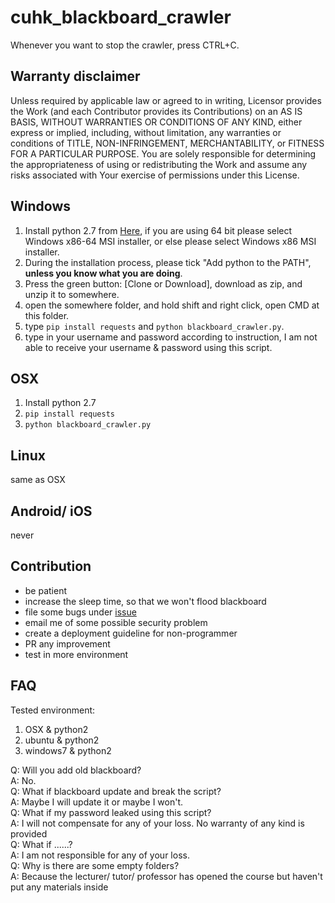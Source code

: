 # cuhk_blackboard_crawler

Whenever you want to stop the crawler, press CTRL+C.

## Warranty disclaimer

Unless required by applicable law or agreed to in writing, Licensor provides the Work (and each Contributor provides its Contributions) on an AS IS BASIS, WITHOUT WARRANTIES OR CONDITIONS OF ANY KIND, either express or implied, including, without limitation, any warranties or conditions of TITLE, NON-INFRINGEMENT, MERCHANTABILITY, or FITNESS FOR A PARTICULAR PURPOSE. You are solely responsible for determining the appropriateness of using or redistributing the Work and assume any risks associated with Your exercise of permissions under this License.

## Windows

1. Install python 2.7 from [Here](https://www.python.org/downloads/release/python-2714/), if you are using 64 bit please select Windows x86-64 MSI installer, or else please select Windows x86 MSI installer.
2. During the installation process, please tick "Add python to the PATH", <b>unless you know what you are doing</b>.
3. Press the green button: [Clone or Download], download as zip, and unzip it to somewhere.
4. open the somewhere folder, and hold shift and right click, open CMD at this folder.
5. type `pip install requests` and `python blackboard_crawler.py`.
6. type in your username and password according to instruction, I am not able to receive your username & password using this script.

## OSX

1. Install python 2.7 
2. `pip install requests`
3. `python blackboard_crawler.py`

## Linux

same as OSX

## Android/ iOS

never

## Contribution
* be patient
* increase the sleep time, so that we won't flood blackboard
* file some bugs under [issue](https://github.com/bengood362/cuhk_blackboard_crawler/issues)
* email me of some possible security problem
* create a deployment guideline for non-programmer
* PR any improvement
* test in more environment

## FAQ

Tested environment:  

1. OSX & python2
2. ubuntu & python2
3. windows7 & python2

Q: Will you add old blackboard?  
A: No.  
Q: What if blackboard update and break the script?  
A: Maybe I will update it or maybe I won't.  
Q: What if my password leaked using this script?   
A: I will not compensate for any of your loss. No warranty of any kind is provided  
Q: What if ......?  
A: I am not responsible for any of your loss.  
Q: Why is there are some empty folders?  
A: Because the lecturer/ tutor/ professor has opened the course but haven't put any materials inside  